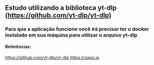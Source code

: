 
## Estudo utilizando a biblioteca yt-dlp (https://github.com/yt-dlp/yt-dlp) 
### Para que a aplicação funcione você irá precisar ter o docker instalado em sua máquina para utilizar o arquivo yt-dlp
#### Referências: 
https://github.com/yt-dlp/yt-dlp
https://gago.io

